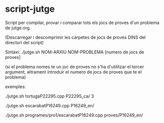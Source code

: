 # script-jutge
Script per compilar, provar i comparar tots els jocs de proves d'un problema de jutge.org

(Descarregar i descomprimir les carpetes de jocs de proves DINS del directori del script)

Sintaxi:
./jutge.sh NOM-ARXIU NOM-PROBLEMA [numero de jocs de proves]


(si el problema nomes te un joc de proves no s'ha d'utilitzar el tercer argument, altrament introduir el numero de jocs de proves que te el problema)

exemples:

./jutge.sh tortugaP22295.cpp P22295_ca/ 3

./jutge.sh escarabatP16249.cpp P16249_en/

./jutge.sh programes/pro1/escarabatP16249.cpp proves/P16249_en/
